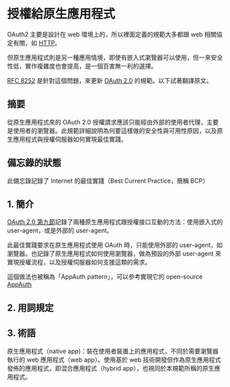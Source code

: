 # 授權給原生應用程式

OAuth2 主要是設計在 web 環境上的，所以裡面定義的規範大多都跟 web 相關協定有關，如 [HTTP][RFC 2616]。

但原生應用程式則是另一種應用情境，即使有嵌入式瀏覽器可以使用，但一來安全性低，實作複雜度也會提高，是一個百害無一利的選擇。 

[RFC 8252][] 是針對這個問題，來更新 [OAuth 2.0][RFC 6749] 的規範。以下試著翻譯原文。

## 摘要

從原生應用程式來的 OAuth 2.0 授權請求應該只能經由外部的使用者代理，主要是使用者的瀏覽器。此規範詳細說明為何要這樣做的安全性與可用性原因，以及原生應用程式與授權伺服器如何實現最佳實踐。

## 備忘錄的狀態

此備忘錄記錄了 Internet 的最佳實踐（Best Current Practice，簡稱 BCP）

## 1. 簡介

[OAuth 2.0 第九節](https://tools.ietf.org/html/rfc8252#section-9)記錄了兩種原生應用程式跟授權接口互動的方法：使用嵌入式的 user-agent，或是外部的 user-agent。

此最佳實踐要求在原生應用程式使用 OAuth 時，只能使用外部的 user-agent，如瀏覽器。也記錄了原生應用程式如何使用瀏覽器，做為預設的外部 user-agent 來實現授權流程，以及授權伺服器如何支援這類的需求。

這個做法也被稱為「AppAuth pattern」，可以參考實現它的 open-source [AppAuth][]

[AppAuth]: https://appauth.io/
[RFC 2616]: https://tools.ietf.org/html/rfc2616
[RFC 6749]: https://tools.ietf.org/html/rfc6749
[RFC 8252]: https://tools.ietf.org/html/rfc8252

## 2. 用詞規定

## 3. 術語

原生應用程式（native app)：裝在使用者裝置上的應用程式，不同於需要瀏覽器執行的 web 應用程式（web app）。使用基於 web 技術開發但作為原生應用程式發佈的應用程式，即混合應用程式（hybrid app），也視同於本規範所稱的原生應用程式。
